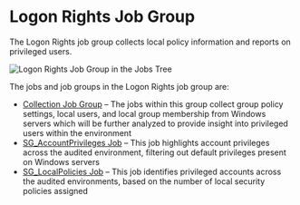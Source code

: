 # Logon Rights Job Group

The Logon Rights job group collects local policy information and reports on privileged users.

![Logon Rights Job Group in the Jobs Tree](/img/product_docs/accessanalyzer/accessanalyzer/enterpriseauditor/admin/hostmanagement/jobstree.png)

The jobs and job groups in the Logon Rights job group are:

- [Collection Job Group](/docs/accessanalyzer/accessanalyzer/enterpriseauditor/solutions/windows/privilegedaccounts/logonrights/collection/overview.md) – The jobs within this group collect group policy settings, local users, and local group membership from Windows servers which will be further analyzed to provide insight into privileged users within the environment
- [SG\_AccountPrivileges Job](/docs/accessanalyzer/accessanalyzer/enterpriseauditor/solutions/windows/privilegedaccounts/logonrights/sg_accountprivileges.md) – This job highlights account privileges across the audited environment, filtering out default privileges present on Windows servers
- [SG\_LocalPolicies Job](/docs/accessanalyzer/accessanalyzer/enterpriseauditor/solutions/windows/privilegedaccounts/logonrights/sg_localpolicies.md) – This job identifies privileged accounts across the audited environments, based on the number of local security policies assigned
